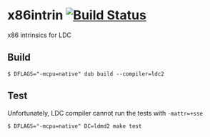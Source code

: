 # x86intrin [![Build Status](https://secure.travis-ci.org/kubo39/x86intrin.svg?branch=master)](http://travis-ci.org/kubo39/x86intrin)

x86 intrinsics for LDC

## Build

```console
$ DFLAGS="-mcpu=native" dub build --compiler=ldc2
```

## Test

Unfortunately, LDC compiler cannot run the tests with `-mattr=+sse`

```console
$ DFLAGS="-mcpu=native" DC=ldmd2 make test
```
